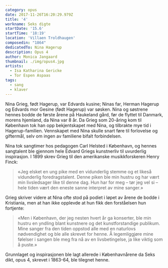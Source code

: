 ```yaml
---
category: opus
date: 2017-11-26T16:20:29.979Z
title: '4'
workname: Seks digte
startDate: '15.6'
startTime: '18:19'
location: 'Villaen Troldhaugen'
composedin: "1864"
dedicatedTo: Nina Hagerup
description: Opus 4
author: Monica Jangaard
thumbnail: ./img/opus4.jpg
artists:
  - Isa Katharina Gericke
  - Tor Espen Aspaas
tags:
  - sang
  - klaver
---
```

Nina Grieg, født Hagerup, var Edvards kusine; Ninas far, Herman Hagerup og Edvards mor Gesine (født Hagerup) var søsken. Nina og søstrene hennes bodde de første årene på Haukeland gård, før de flyttet til Danmark, morens hjemland, da Nina var 8 år. Da Grieg som 20-åring kom til København tok han opp bekjentskapet med Nina, og tilbrakte mye tid i Hagerup-familien. Vennskapet med Nina skulle snart føre til forlovelse og giftermål, selv om ingen av familiene bifalt forbindelsen.  

Nina tok sangtimer hos pedagogen Carl Helsted i København, og hennes sangtalent ble gjennom hele Edvard Griegs kunstnerliv til uvurderlig inspirasjon. I 1899 skrev Grieg til den amerikanske musikkforskeren Henry Finck:

> «Jeg elsket en ung pike med en vidunderlig stemme og et likeså vidunderlig foredragstalent. Denne piken ble min hustru og har vært min livsledsager like til denne dag. Hun har for meg – tør jeg vel si – hele tiden vært den eneste sanne interpret av mine sanger.»

Grieg skriver videre at Nina ofte stod på podiet i løpet av årene de bodde i Kristiania, men at han ikke opplevde at hun fikk den forståelsen hun fortjente:

> «Men i København, der jeg nesten hvert år ga konserter, ble min hustru en yndling blant kunstnere og det kunstforstandige publikum. Mine sanger fra den tiden oppstod alle med en naturlovs nødvendighet og ble alle skrevet for henne. Å legemliggjøre mine følelser i sangen ble meg fra nå av en livsbetingelse, ja like viktig som å puste.»

Grunnlaget og inspirasjonen ble lagt allerede i Københavnårene da Seks dikt, opus 4, skrevet i 1863-64, ble tilegnet henne.
